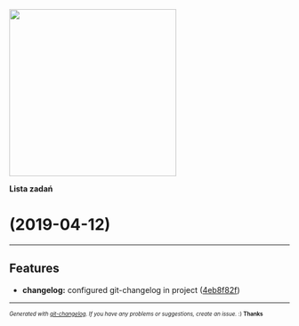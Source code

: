 <img width="300px" src="https://github.com/rafinskipg/git-changelog/raw/master/images/git-changelog-logo.png" />

__Lista zadań__

#  (2019-04-12)



---

## Features

- **changelog:** configured git-changelog in project
  ([4eb8f82f](https://github.com/zdoonio/lista-zadan/commit/4eb8f82ffa03934fb1482ea4f28de850e9ec9327))



---
<sub><sup>*Generated with [git-changelog](https://github.com/rafinskipg/git-changelog). If you have any problems or suggestions, create an issue.* :) **Thanks** </sub></sup>